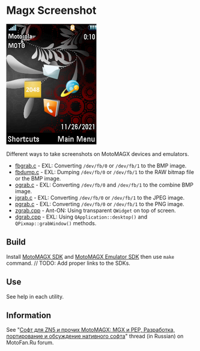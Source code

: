 Magx Screenshot
===============

![MotoMAGX PNG Screenshot](image/screen_shot.png)

Different ways to take screenshots on MotoMAGX devices and emulators.

* [fbgrab.c](fbgrab.c) - EXL: Converting `/dev/fb/0` or `/dev/fb/1` to the BMP image.
* [fbdump.c](fbdump.c) - EXL: Dumping `/dev/fb/0` or `/dev/fb/1` to the RAW bitmap file or the BMP image.
* [ograb.c](ograb.c) - EXL: Converting `/dev/fb/0` and `/dev/fb/1` to the combine BMP image.
* [jgrab.c](jgrab.c) - EXL: Converting `/dev/fb/0` or `/dev/fb/1` to the JPEG image.
* [pgrab.c](pgrab.c) - EXL: Converting `/dev/fb/0` or `/dev/fb/1` to the PNG image.
* [zgrab.cpp](zgrab.cpp) - Ant-ON: Using transparent `QWidget` on top of screen.
* [dgrab.cpp](dgrab.cpp) - EXL: Using `QApplication::desktop()` and `QPixmap::grabWindow()` methods.

## Build

Install [MotoMAGX SDK]() and [MotoMAGX Emulator SDK]() then use `make` command.
// TODO: Add proper links to the SDKs.

## Use

See help in each utility.

## Information

See "[Софт для ZN5 и прочих MotoMAGX: MGX и PEP, Разработка, портирование и обсуждение нативного софта](https://forum.motofan.ru/index.php?showtopic=163337)" thread (in Russian) on MotoFan.Ru forum.
